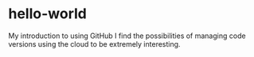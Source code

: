 # hello-world
My introduction to using GitHub
I find the possibilities of managing code versions using the cloud to be extremely interesting.
